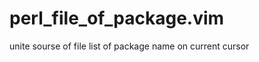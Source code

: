 perl_file_of_package.vim
========================

unite sourse of file list of package name on current cursor
